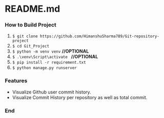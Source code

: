 # README.md

### How to Build Project 

1. `$ git clone https://github.com/HimanshuSharma789/Git-repository-project`
2. `$ cd Git_Project`
3. `$ python -m venv venv`		**//OPTIONAL**
4. `$ .\venv\Script\activate `		**//OPTIONAL**
5. `$ pip install -r requirement.txt`
6. `$ python manage.py runserver`


### Features
- Visualize Github user commit history.
- Visualize Commit History per repository as well as total commit. 

### End
